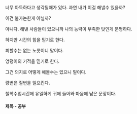 너무 아득하다고 생각될때가 있다. 과연 내가 이걸 해낼수 있을까?

이건 불가는한게 아닐까?

아니다. 해낸 사람들이 있으니까 나의 능력이 부족한 탓인게 분명하다.

하지만 시간의 힘을 믿기로 한다.

피할수는 없는 노릇이니 말이다.

엉덩이의 기적을 믿기로 한다.

그건 의지로 어떻게 해볼수는 있으니 말이다.

량변은 질변을 일으킨다.

철학수업시간에 유일하게 귀에 들어와 마음에 남은 문장이다.

#### 제목 - 공부
